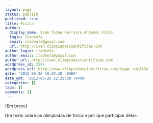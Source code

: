 ```yaml
---
layout: page
status: publish
published: true
title: Física
author:
  display_name: Ivan Tadeu Ferreira Antunes Filho
  login: itadeufa
  email: itadeufa@gmail.com
  url: http://ivan.olimpiadascientificas.com
author_login: itadeufa
author_email: itadeufa@gmail.com
author_url: http://ivan.olimpiadascientificas.com
wordpress_id: 2184
wordpress_url: http://www.olimpiadascientificas.com/?page_id=2184
date: '2012-06-26 19:29:28 -0400'
date_gmt: '2012-06-26 22:29:28 -0400'
categories: []
tags: []
comments: []
---
```

(Em breve)

Um texto sobre as olimpíadas de física e por que participar delas.
